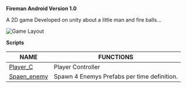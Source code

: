 **Fireman Android Version 1.0**

A 2D game Developed on unity about a little man and fire balls...


![Game Layout](https://github.com/gunsleobezerra/Fireman/tree/apk/Github_images/game.png)

**Scripts**

|NAME|FUNCTIONS|
|----|---------|
|[Player_C](https://github.com/gunsleobezerra/Fireman/tree/apk/Assets/Scripts/Player_C.cs)|Player Controller
|[Spaen_enemy]((https://github.com/gunsleobezerra/Fireman/tree/apk/Assets/Scripts/Spaen_enemy.cs))|Spawn 4 Enemys Prefabs per time definition.|